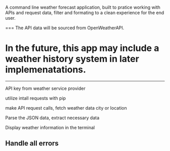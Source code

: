 A command line weather forecast application, built to pratice working with APIs and request data, filter and formating to a clean experience for the end user.

===
The API data will be sourced from OpenWeatherAPI.

In the future, this app may include a weather history system in later implemenatations.
===

---
API key from weather service provider

utilize intall requests with pip

make API request calls, fetch weather data city or location

Parse the JSON data, extract necessary data

Display weather information in the terminal

Handle all errors
---